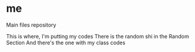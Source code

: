 # me
Main files repository

This is where, I'm putting my codes
There is the random shi in the Random Section
And there's the one with my class codes
